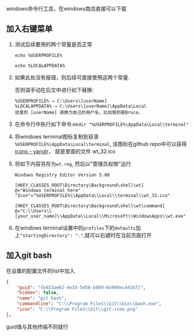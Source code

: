 windows命令行工具，在windows商店直接可以下载

## 加入右键菜单

1. 测试后续要用的两个常量是否正常

   ```text
   echo %USERPROFILE%
   
   echo %LOCALAPPDATA%
   ```
   
2. 如果此处没有报错，则后续可直接使用这两个常量.

   否则请手动在后文中进行如下替换:
   ```text
   %USERPROFILE% → C:\Users\[userName]
   %LOCALAPPDATA% → C:\Users\[userName]\AppData\Local
   这里的 [userName] 请换为自己的用户名，比如我的是Bruce。
   ```
   
3. 在命令行中执行如下命令:`mkdir "%USERPROFILE%\AppData\Local\terminal"`

4. 将windows terminal图标复制到目录 `%USERPROFILE%\AppData\Local\terminal`, 该图标在github repo中可以获得 [icons - yanglr](https://link.zhihu.com/?target=https%3A//github.com/yanglr/WindowsDevTools/tree/master/awosomeTerminal/icons)， 就是里面的文件 wt_32.ico

5. 将如下内容另存为`wt.reg`, 然后以"管理员权限"运行

   ```text
   Windows Registry Editor Version 5.00
   
   [HKEY_CLASSES_ROOT\Directory\Background\shell\wt]
   @="Windows terminal here"
   "Icon"="%USERPROFILE%\\AppData\\Local\\terminal\\wt_32.ico"
   
   [HKEY_CLASSES_ROOT\Directory\Background\shell\wt\command]
   @="C:\\Users\\[your_user_name]\\AppData\\Local\\Microsoft\\WindowsApps\\wt.exe"
   ```
   
6. 在windows terminal设置中的`profiles`下的`defaults`加上`"startingDirectory": "."`,就可以右键时在当前页面打开

## 加入git bash

在设置的配置文件的list中加入

```json
{
    "guid": "{b453ae62-4e3d-5e58-b989-0a998ec441b7}",
    "hidden": false,
    "name": "git bash",
    "commandline": "C:\\Program Files\\Git\\bin\\bash.exe",
    "icon": "C:\\Program Files\\Git\\git-icon.png"
},
```

guid值与其他终端不同就行